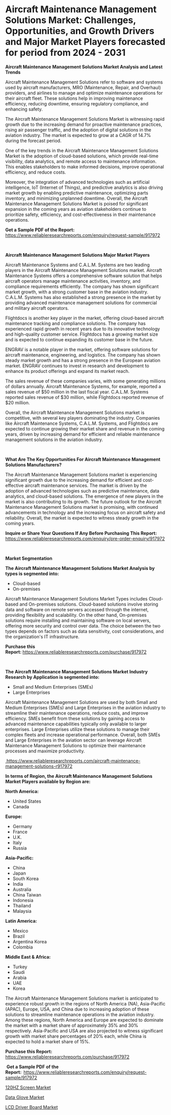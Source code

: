 <p><h1>Aircraft Maintenance Management Solutions Market: Challenges, Opportunities, and Growth Drivers and Major Market Players forecasted for period from 2024 - 2031</h1></p><p><strong>Aircraft Maintenance Management Solutions Market Analysis and Latest Trends</strong></p>
<p><p>Aircraft Maintenance Management Solutions refer to software and systems used by aircraft manufacturers, MRO (Maintenance, Repair, and Overhaul) providers, and airlines to manage and optimize maintenance operations for their aircraft fleet. These solutions help in improving maintenance efficiency, reducing downtime, ensuring regulatory compliance, and enhancing safety.</p><p>The Aircraft Maintenance Management Solutions Market is witnessing rapid growth due to the increasing demand for proactive maintenance practices, rising air passenger traffic, and the adoption of digital solutions in the aviation industry. The market is expected to grow at a CAGR of 14.7% during the forecast period.</p><p>One of the key trends in the Aircraft Maintenance Management Solutions Market is the adoption of cloud-based solutions, which provide real-time visibility, data analytics, and remote access to maintenance information. This enables stakeholders to make informed decisions, improve operational efficiency, and reduce costs.</p><p>Moreover, the integration of advanced technologies such as artificial intelligence, IoT (Internet of Things), and predictive analytics is also driving market growth by enabling predictive maintenance, optimizing parts inventory, and minimizing unplanned downtime. Overall, the Aircraft Maintenance Management Solutions Market is poised for significant expansion in the coming years as aviation stakeholders continue to prioritize safety, efficiency, and cost-effectiveness in their maintenance operations.</p></p>
<p><strong>Get a Sample PDF of the Report:&nbsp;</strong> <a href="https://www.reliableresearchreports.com/enquiry/request-sample/917972">https://www.reliableresearchreports.com/enquiry/request-sample/917972</a></p>
<p>&nbsp;</p>
<p><strong>Aircraft Maintenance Management Solutions Major Market Players</strong></p>
<p><p>Aircraft Maintenance Systems and C.A.L.M. Systems are two leading players in the Aircraft Maintenance Management Solutions market. Aircraft Maintenance Systems offers a comprehensive software solution that helps aircraft operators manage maintenance activities, inventory, and compliance requirements efficiently. The company has shown significant market growth, with a strong customer base in the aviation industry. C.A.L.M. Systems has also established a strong presence in the market by providing advanced maintenance management solutions for commercial and military aircraft operators.</p><p>Flightdocs is another key player in the market, offering cloud-based aircraft maintenance tracking and compliance solutions. The company has experienced rapid growth in recent years due to its innovative technology and high-quality customer service. Flightdocs has a growing market size and is expected to continue expanding its customer base in the future.</p><p>ENGRAV is a notable player in the market, offering software solutions for aircraft maintenance, engineering, and logistics. The company has shown steady market growth and has a strong presence in the European aviation market. ENGRAV continues to invest in research and development to enhance its product offerings and expand its market reach.</p><p>The sales revenue of these companies varies, with some generating millions of dollars annually. Aircraft Maintenance Systems, for example, reported a sales revenue of $50 million in the last fiscal year. C.A.L.M. Systems reported sales revenue of $30 million, while Flightdocs reported revenue of $20 million.</p><p>Overall, the Aircraft Maintenance Management Solutions market is competitive, with several key players dominating the industry. Companies like Aircraft Maintenance Systems, C.A.L.M. Systems, and Flightdocs are expected to continue growing their market share and revenue in the coming years, driven by increasing demand for efficient and reliable maintenance management solutions in the aviation industry.</p></p>
<p>&nbsp;</p>
<p><strong>What Are The Key Opportunities For Aircraft Maintenance Management Solutions Manufacturers?</strong></p>
<p><p>The Aircraft Maintenance Management Solutions market is experiencing significant growth due to the increasing demand for efficient and cost-effective aircraft maintenance services. The market is driven by the adoption of advanced technologies such as predictive maintenance, data analytics, and cloud-based solutions. The emergence of new players in the market is also contributing to its growth. The future outlook for the Aircraft Maintenance Management Solutions market is promising, with continued advancements in technology and the increasing focus on aircraft safety and reliability. Overall, the market is expected to witness steady growth in the coming years.</p></p>
<p><strong>Inquire or Share Your Questions If Any Before Purchasing This Report:</strong> <a href="https://www.reliableresearchreports.com/enquiry/pre-order-enquiry/917972">https://www.reliableresearchreports.com/enquiry/pre-order-enquiry/917972</a></p>
<p>&nbsp;</p>
<p><strong>Market Segmentation</strong></p>
<p><strong>The Aircraft Maintenance Management Solutions Market Analysis by types is segmented into:</strong></p>
<p><ul><li>Cloud-based</li><li>On-premises</li></ul></p>
<p><p>Aircraft Maintenance Management Solutions Market Types includes Cloud-based and On-premises solutions. Cloud-based solutions involve storing data and software on remote servers accessed through the internet, providing flexibility and scalability. On the other hand, On-premises solutions require installing and maintaining software on local servers, offering more security and control over data. The choice between the two types depends on factors such as data sensitivity, cost considerations, and the organization's IT infrastructure.</p></p>
<p><strong>Purchase this Report:&nbsp;</strong><a href="https://www.reliableresearchreports.com/purchase/917972">https://www.reliableresearchreports.com/purchase/917972</a></p>
<p>&nbsp;</p>
<p><strong>The Aircraft Maintenance Management Solutions Market Industry Research by Application is segmented into:</strong></p>
<p><ul><li>Small and Medium Enterprises (SMEs)</li><li>Large Enterprises</li></ul></p>
<p><p>Aircraft Maintenance Management Solutions are used by both Small and Medium Enterprises (SMEs) and Large Enterprises in the aviation industry to streamline their maintenance operations, reduce costs, and improve efficiency. SMEs benefit from these solutions by gaining access to advanced maintenance capabilities typically only available to larger enterprises. Large Enterprises utilize these solutions to manage their complex fleets and increase operational performance. Overall, both SMEs and Large Enterprises in the aviation sector can leverage Aircraft Maintenance Management Solutions to optimize their maintenance processes and maximize productivity.</p></p>
<p><a href="https://www.reliableresearchreports.com/aircraft-maintenance-management-solutions-r917972">&nbsp;https://www.reliableresearchreports.com/aircraft-maintenance-management-solutions-r917972</a></p>
<p><strong>In terms of Region, the Aircraft Maintenance Management Solutions Market Players available by Region are:</strong></p>
<p>
    <p> <strong> North America: </strong>
        <ul>
            <li>United States</li>
            <li>Canada</li>
        </ul>
        </p> 
    <p> <strong> Europe: </strong>
        <ul>
            <li>Germany</li>
            <li>France</li>
            <li>U.K.</li>
            <li>Italy</li>
            <li>Russia</li>
        </ul>
        </p> 
    <p> <strong> Asia-Pacific: </strong>
        <ul>
            <li>China</li>
            <li>Japan</li>
            <li>South Korea</li>
            <li>India</li>
            <li>Australia</li>
            <li>China Taiwan</li>
            <li>Indonesia</li>
            <li>Thailand</li>
            <li>Malaysia</li>
        </ul>
        </p> 
    <p> <strong> Latin America: </strong>
        <ul>
            <li>Mexico</li>
            <li>Brazil</li>
            <li>Argentina Korea</li>
            <li>Colombia</li>
        </ul>
        </p> 
    <p> <strong> Middle East & Africa: </strong>
        <ul>
            <li>Turkey</li>
            <li>Saudi</li>
            <li>Arabia</li>
            <li>UAE</li>
            <li>Korea</li>
        </ul>
    </p>
    </p>
<p><p>The Aircraft Maintenance Management Solutions market is anticipated to experience robust growth in the regions of North America (NA), Asia-Pacific (APAC), Europe, USA, and China due to increasing adoption of these solutions to streamline maintenance operations in the aviation industry. Among these regions, North America and Europe are expected to dominate the market with a market share of approximately 35% and 30% respectively. Asia-Pacific and USA are also projected to witness significant growth with market share percentages of 20% each, while China is expected to hold a market share of 15%.</p></p>
<p><strong>Purchase this Report: </strong><a href="https://www.reliableresearchreports.com/purchase/917972">https://www.reliableresearchreports.com/purchase/917972</a></p>
<p>&nbsp;<strong>Get a Sample PDF of the Report:&nbsp;&nbsp;</strong><a href="https://www.reliableresearchreports.com/enquiry/request-sample/917972">https://www.reliableresearchreports.com/enquiry/request-sample/917972</a></p>
<p><strong></strong></p>
<p><p><a href="https://www.linkedin.com/pulse/120hz-screen-market-share-evolution-growth-trends-2024-2031-s1pdc">120HZ Screen Market</a></p><p><a href="https://www.linkedin.com/pulse/data-glove-market-competitive-analysis-trends-forecast-whhxc">Data Glove Market</a></p><p><a href="https://www.linkedin.com/pulse/lcd-driver-board-market-size-trends-complete-industry-overview-6bssc">LCD Driver Board Market</a></p></p>
